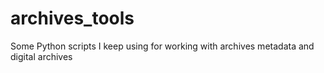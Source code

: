 # archives_tools
Some Python scripts I keep using for working with archives metadata and digital archives 
